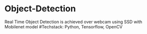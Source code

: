 # Object-Detection
Real Time Object Detection is achieved over webcam using SSD with Mobilenet model
#Techstack: Python, Tensorflow, OpenCV
